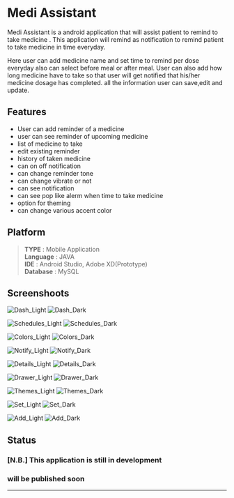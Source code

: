 # Medi Assistant

Medi Assistant is a android application that will assist patient to remind to take medicine .
This application will remind as notification  to remind patient to take medicine in time everyday.


Here user can add medicine name and set time to remind per dose everyday also can select before meal or after meal.
User can also add how long medicine have to take so that user will get notified that his/her medicine dosage has completed.
all the information user can save,edit and update.


## Features

* User can add reminder of a medicine
* user can see reminder of upcoming medicine
* list of medicine to take
* edit existing reminder
* history of taken medicine
* can on off notification
* can change reminder tone
* can change vibrate or not
* can see notification
* can see pop like alerm when time to take medicine
* option for theming
* can change various accent color

## Platform

> __TYPE__ : Mobile Application <br>
__Language__ : JAVA <br>
__IDE__ : Android Studio, Adobe XD(Prototype) <br>
__Database__ : MySQL

## Screenshoots

![Dash_Light](https://i.ibb.co/RcfT9Ps/Dash-Light.png)
![Dash_Dark](https://i.ibb.co/6HpGD21/Dash-Dark.png)

![Schedules_Light](https://i.ibb.co/qr7XPRf/Schedules-Light.png)
![Schedules_Dark](https://i.ibb.co/C9TynVt/Schedules-Dark.png)

![Colors_Light](https://i.ibb.co/5xKqpxM/Colors-Light.png)
![Colors_Dark](https://i.ibb.co/y4tvTR4/Colors-Dark.png)

![Notify_Light](https://i.ibb.co/0rgZbCt/Notify-Light.png)
![Notify_Dark](https://i.ibb.co/yPW6DZs/Notify-Dark.png)

![Details_Light](https://i.ibb.co/XYV9YKm/Details-Light.png)
![Details_Dark](https://i.ibb.co/zscNwwR/Deatils-Dark.png)

![Drawer_Light](https://i.ibb.co/qs3pg9j/Drawer-Light.png)
![Drawer_Dark](https://i.ibb.co/5vBr9f1/Drawer-Dark.png)

![Themes_Light](https://i.ibb.co/cDKJTXw/Themes-Light.png)
![Themes_Dark](https://i.ibb.co/tBbcdW1/Themes-Dark.png)

![Set_Light](https://i.ibb.co/WnsQrS2/Set-Light.png)
![Set_Dark](https://i.ibb.co/jTGq9TY/Set-Dark.png)

![Add_Light](https://i.ibb.co/Vv2ftzx/Add-Light.png)
![Add_Dark](https://i.ibb.co/kBkbMbh/Add-Dark.png)

## Status

### __[N.B.]__ This application is still in development <br>
### will be published soon

---
